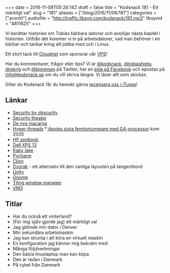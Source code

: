 +++
date = 2016-11-08T05:26:14Z
draft = false
title = "Kodsnack 181 - Ett märkligt val"
slug = "181"
aliases = ["/blog/2016/11/08/181"]
categories = ["avsnitt"]
audiofile = "http://traffic.libsyn.com/kodsnack/181.mp3"
libsynid = "4811825"
+++

Vi berättar historien om Tobias bärbara datorer och avslöjar nästa kapitel i historien. Utifrån det kommer vi in på arbetsdatorer, vad man behöver i en bärbar och tankar kring att jobba med och i Linux. 

Ett stort tack till [Cloudnet](http://www.cloudnet.se) som sponsrar vår [VPS](http://en.wikipedia.org/wiki/Virtual_private_server)!

Har du kommentarer, frågor eller tips? Vi är [@kodsnack](https://www.twitter.com/kodsnack), [@tobiashieta](https://www.twitter.com/tobiashieta), [@iskrig](https://www.twitter.com/iskrig) och [@bjoreman](https://www.twitter.com/bjoreman) på Twitter, har en [sida på Facebook](https://www.facebook.com/kodsnack) och epostas på [info@kodsnack.se](mailto:info@kodsnack.se) om du vill skriva längre. Vi läser allt som skickas.

Gillar du Kodsnack får du hemskt gärna [recensera oss i iTunes](http://itunes.apple.com/se/podcast/kodsnack/id561631498?l=en)!

## Länkar ##
* [Security by obscurity](https://en.wikipedia.org/wiki/Security_through_obscurity)
* [Security theater](https://en.wikipedia.org/wiki/Security_theater)
* [De nya macarna](http://www.theverge.com/2016/10/27/13433320/apple-macbook-pro-hello-again-event-timing)
* [Hyper-threads](https://en.wikipedia.org/wiki/Hyper-threading)
*[ Apples sista femtontummare med G4-processor](https://en.wikipedia.org/wiki/PowerBook_G4#Discontinuation) kom 2005
* [HP zenbook](http://www.techradar.com/reviews/pc-mac/laptops-portable-pcs/laptops-and-netbooks/hp-zbook-studio-g3-1308737/review)
* [Dell XPS 13](http://www.theverge.com/2015/2/13/8030821/dell-xps-13-laptop-ultrabook-review)
* [Kaby lake](https://en.wikipedia.org/wiki/Kaby_Lake)
* [Pycharm](https://www.jetbrains.com/pycharm/)
* [Clion](https://www.jetbrains.com/clion/?utm_source=kodsnack&utm_medium=sponslink&utm_content=clionge&utm_campaign=clion)
* [Dvorak](https://en.wikipedia.org/wiki/Dvorak_Simplified_Keyboard) - ett alternativ till den vanliga layouten på tangentbord
* [Unity](https://unity.ubuntu.com/)
* [Gnome](https://www.gnome.org/)
* [Tiling window manager](http://en.wikipedia.org/wiki/Tiling_window_manager)
* [VM3](https://awesome.naquadah.org/)

## Titlar ##
* Har du också ett vinterland?
* (För mig själv gjorde jag) ett märkligt val
* Jag glömde min dator i Denver
* Min sekundära arbetsmaskin
* Jag kan strunta i att köra en virtuell maskin
* En konfiguration jag känner mig bekväm med
* Många följdverkningar
* Den bästa linuxlaptop man kan köpa
* Den är redan i Danmark
* På cykel från Danmark